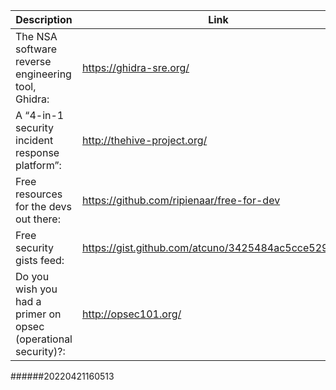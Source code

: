 Description | Link
------------ | ------------
The NSA software reverse engineering tool, Ghidra: | https://ghidra-sre.org/
A “4-in-1 security incident response platform”: | http://thehive-project.org/
Free resources for the devs out there: | https://github.com/ripienaar/free-for-dev
Free security gists feed: | https://gist.github.com/atcuno/3425484ac5cce5298932
Do you wish you had a primer on opsec (operational security)?: | http://opsec101.org/
######20220421160513
